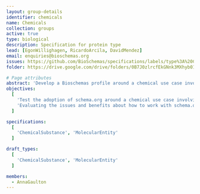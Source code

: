 ```yaml
---
layout: group-details
identifier: chemicals
name: Chemicals
collection: groups
active: true
type: biological
description: Specification for protein type
lead: [EgonWillighagen, RicardoArcila, DavidMendez]
email: enquiries@bioschemas.org
issues: https://github.com/BioSchemas/specifications/labels/type%3A%20Chemistry
folder: https://drive.google.com/drive/folders/0B7J0zlrcfEkGNnk3MXhyb01mTEk

# Page attributes
abstract: 'Develop a Bioschemas profile around a chemical use case involving resources such as ChEMBL'
objectives:
  [
    'Test the adoption of schema.org around a chemical use case involving chemical resources such as ChEMBL.',
    'Evaluating the issues and benefits about how to work with schema.org and Bioschemas.'
  ]

specifications:
  [
    'ChemicalSubstance', 'MolecularEntity'
  ]

draft_types:
  [
    'ChemicalSubstance', 'MolecularEntity'
  ]

members:
  - AnnaGaulton
---
```

